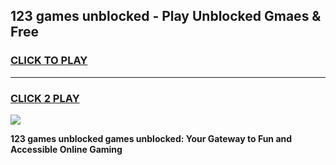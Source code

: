 
## 123 games unblocked - Play Unblocked Gmaes & Free
<h3>
<a href="https://news.freeplayer.one?title=123_games_unblocked&ref=16F">CLICK TO PLAY</a></h3>
<hr>

<h3>
<a href="https://news.freeplayer.one?title=123_games_unblocked&ref=16F">CLICK 2 PLAY</a>
  
</h3>

<a href="https://news.freeplayer.one?title=123_games_unblocked&ref=16F/"><img src="https://clearcache.store/games.png"></a>


**123 games unblocked games unblocked: Your Gateway to Fun and Accessible Online Gaming**
